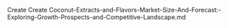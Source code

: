 Create Create Coconut-Extracts-and-Flavors-Market-Size-And-Forecast:-Exploring-Growth-Prospects-and-Competitive-Landscape.md
